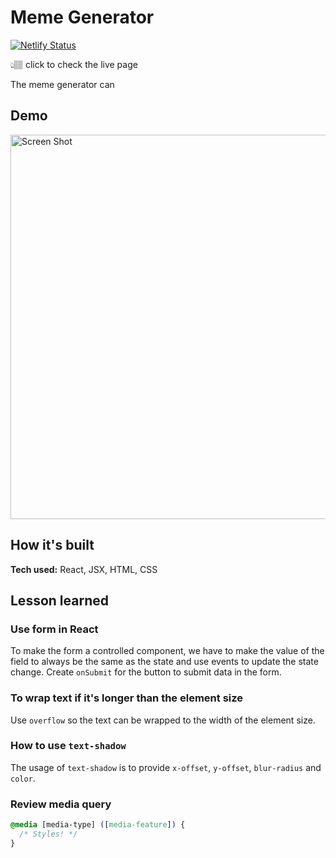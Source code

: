 # Meme Generator

[![Netlify Status](https://api.netlify.com/api/v1/badges/8dd3688a-8f84-4c53-8702-a2cd7fcbe574/deploy-status)](https://doggiekibbles.netlify.app)

👆🏽 click to check the live page

The meme generator can 

## Demo

<img width="615" alt="Screen Shot" src="https://user-images.githubusercontent.com/51871665/122101457-2bafe380-cdc9-11eb-87fa-05396ee4cd60.png">


## How it's built
**Tech used:** React, JSX, HTML, CSS

## Lesson learned

### Use form in React

To make the form a controlled component, we have to make the value of the field to always be the same as the state and use events to update the state change. 
Create `onSubmit` for the button to submit data in the form.

### To wrap text if it's longer than the element size

Use `overflow` so the text can be wrapped to the width of the element size.

### How to use `text-shadow`

The usage of `text-shadow` is to provide `x-offset`, `y-offset`, `blur-radius` and `color`.

### Review media query

```css
@media [media-type] ([media-feature]) {
  /* Styles! */
}
```